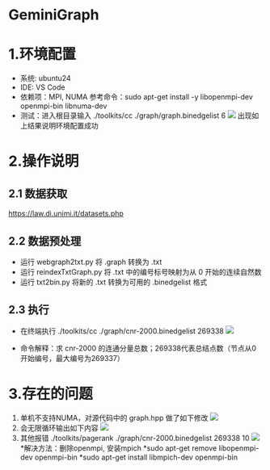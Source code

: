 # GeminiGraph
# 1.环境配置
* 系统: ubuntu24
* IDE: VS Code
* 依赖项：MPI, NUMA
参考命令：sudo apt-get install -y libopenmpi-dev openmpi-bin libnuma-dev
* 测试：进入根目录输入 ./toolkits/cc ./graph/graph.binedgelist 6 
![](https://notes.sjtu.edu.cn/uploads/upload_039dc096f6558ed9084c8100b9dc89db.png)
出现如上结果说明环境配置成功

# 2.操作说明
## 2.1 数据获取
https://law.di.unimi.it/datasets.php
## 2.2 数据预处理
* 运行 webgraph2txt.py 将 .graph 转换为 .txt
* 运行 reindexTxtGraph.py 将 .txt 中的编号标号映射为从 0 开始的连续自然数
* 运行 txt2bin.py 将新的 .txt 转换为可用的 .binedgelist 格式
## 2.3 执行 
* 在终端执行 ./toolkits/cc ./graph/cnr-2000.binedgelist 269338
![](https://notes.sjtu.edu.cn/uploads/upload_00fcc84eb66dd32d3326129d65d8d332.png)

* 命令解释：求 cnr-2000 的连通分量总数；269338代表总结点数（节点从0开始编号，最大编号为269337）

# 3.存在的问题
1. 单机不支持NUMA，对源代码中的 graph.hpp 做了如下修改
![](https://notes.sjtu.edu.cn/uploads/upload_b7afe6a5941accd1a6bcbf75d449edcc.png)
2. 会无限循环输出如下内容
![](https://notes.sjtu.edu.cn/uploads/upload_a260a909a87be0e869a4a092f9e18e61.png)
3. 其他报错 ./toolkits/pagerank ./graph/cnr-2000.binedgelist 269338 10
![](https://notes.sjtu.edu.cn/uploads/upload_aaf6a3f037ca91d5f99bf3970c42c8d7.png)
*解决方法：删除openmpi, 安装mpich
*sudo apt-get remove  libopenmpi-dev openmpi-bin
*sudo apt-get install  libmpich-dev openmpi-bin
